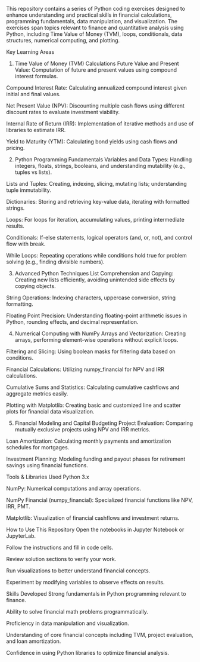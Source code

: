 This repository contains a series of Python coding exercises designed to enhance understanding and practical skills in financial calculations, programming fundamentals, data manipulation, and visualization. The exercises span topics relevant to finance and quantitative analysis using Python, including Time Value of Money (TVM), loops, conditionals, data structures, numerical computing, and plotting.

Key Learning Areas
1. Time Value of Money (TVM) Calculations
Future Value and Present Value: Computation of future and present values using compound interest formulas.

Compound Interest Rate: Calculating annualized compound interest given initial and final values.

Net Present Value (NPV): Discounting multiple cash flows using different discount rates to evaluate investment viability.

Internal Rate of Return (IRR): Implementation of iterative methods and use of libraries to estimate IRR.

Yield to Maturity (YTM): Calculating bond yields using cash flows and pricing.

2. Python Programming Fundamentals
Variables and Data Types: Handling integers, floats, strings, booleans, and understanding mutability (e.g., tuples vs lists).

Lists and Tuples: Creating, indexing, slicing, mutating lists; understanding tuple immutability.

Dictionaries: Storing and retrieving key-value data, iterating with formatted strings.

Loops: For loops for iteration, accumulating values, printing intermediate results.

Conditionals: If-else statements, logical operators (and, or, not), and control flow with break.

While Loops: Repeating operations while conditions hold true for problem solving (e.g., finding divisible numbers).

3. Advanced Python Techniques
List Comprehension and Copying: Creating new lists efficiently, avoiding unintended side effects by copying objects.

String Operations: Indexing characters, uppercase conversion, string formatting.

Floating Point Precision: Understanding floating-point arithmetic issues in Python, rounding effects, and decimal representation.

4. Numerical Computing with NumPy
Arrays and Vectorization: Creating arrays, performing element-wise operations without explicit loops.

Filtering and Slicing: Using boolean masks for filtering data based on conditions.

Financial Calculations: Utilizing numpy_financial for NPV and IRR calculations.

Cumulative Sums and Statistics: Calculating cumulative cashflows and aggregate metrics easily.

Plotting with Matplotlib: Creating basic and customized line and scatter plots for financial data visualization.

5. Financial Modeling and Capital Budgeting
Project Evaluation: Comparing mutually exclusive projects using NPV and IRR metrics.

Loan Amortization: Calculating monthly payments and amortization schedules for mortgages.

Investment Planning: Modeling funding and payout phases for retirement savings using financial functions.

Tools & Libraries Used
Python 3.x

NumPy: Numerical computations and array operations.

NumPy Financial (numpy_financial): Specialized financial functions like NPV, IRR, PMT.

Matplotlib: Visualization of financial cashflows and investment returns.

How to Use This Repository
Open the notebooks in Jupyter Notebook or JupyterLab.

Follow the instructions and fill in code cells.

Review solution sections to verify your work.

Run visualizations to better understand financial concepts.

Experiment by modifying variables to observe effects on results.

Skills Developed
Strong fundamentals in Python programming relevant to finance.

Ability to solve financial math problems programmatically.

Proficiency in data manipulation and visualization.

Understanding of core financial concepts including TVM, project evaluation, and loan amortization.

Confidence in using Python libraries to optimize financial analysis.
